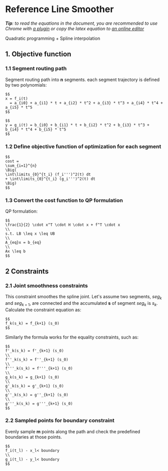 # Reference Line Smoother

_**Tip**: to read the equations in the document, you are recommended to use Chrome with [a plugin](https://chrome.google.com/webstore/detail/tex-all-the-things/cbimabofgmfdkicghcadidpemeenbffn) or copy the latex equation to [an online editor](http://www.hostmath.com/)_

Quadratic programming + Spline interpolation

## 1. Objective function

### 1.1 Segment routing path

Segment routing path into **n** segments. each segment trajectory is defined by two polynomials:

```
$$
x = f_i(t)
  = a_{i0} + a_{i1} * t + a_{i2} * t^2 + a_{i3} * t^3 + a_{i4} * t^4 + a_{i5} * t^5
$$
```

```
$$
y = g_i(t) = b_{i0} + b_{i1} * t + b_{i2} * t^2 + b_{i3} * t^3 + b_{i4} * t^4 + b_{i5} * t^5
$$
```

### 1.2 Define objective function of optimization for each segment

```
$$
cost =
\sum_{i=1}^{n}
\Big(
\int\limits_{0}^{t_i} (f_i''')^2(t) dt
+ \int\limits_{0}^{t_i} (g_i''')^2(t) dt
\Big)
$$
```

### 1.3 Convert the cost function to QP formulation

QP formulation:
```
$$
\frac{1}{2} \cdot x^T \cdot H \cdot x + f^T \cdot x
\\
s.t. LB \leq x \leq UB
\\
A_{eq}x = b_{eq}
\\
Ax \leq b
$$
```


## 2 Constraints


### 2.1 Joint smoothness  constraints

This constraint smoothes the spline joint.  Let's assume two segments, $seg_k$ and $seg_{k+1}$, are connected and the accumulated **s** of segment $seg_k$ is $s_k$. Calculate the constraint equation as:
```
$$
f_k(s_k) = f_{k+1} (s_0)
$$
```
Similarly the formula works for the equality constraints, such as:
```
$$
f'_k(s_k) = f'_{k+1} (s_0)
\\
f''_k(s_k) = f''_{k+1} (s_0)
\\
f'''_k(s_k) = f'''_{k+1} (s_0)
\\
g_k(s_k) = g_{k+1} (s_0)
\\
g'_k(s_k) = g'_{k+1} (s_0)
\\
g''_k(s_k) = g''_{k+1} (s_0)
\\
g'''_k(s_k) = g'''_{k+1} (s_0)
$$
```

### 2.2 Sampled points for boundary constraint

Evenly sample **m** points along the path and check the predefined boundaries at those points.
```
$$
f_i(t_l) - x_l< boundary
\\
g_i(t_l) - y_l< boundary
$$
```
